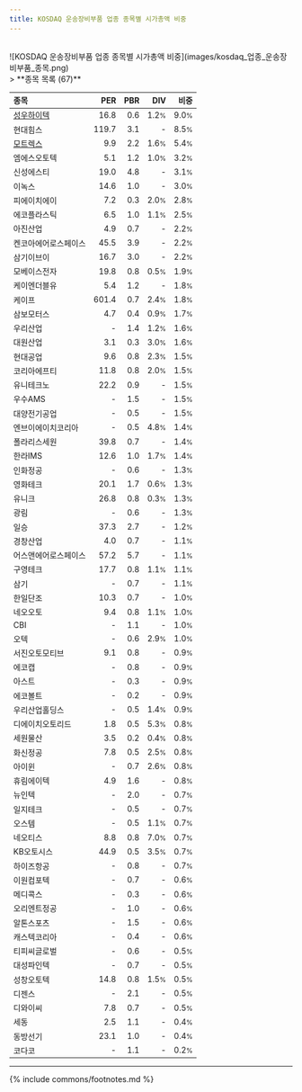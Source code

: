 ```yaml
---
title: KOSDAQ 운송장비부품 업종 종목별 시가총액 비중
---
```

<br>
![KOSDAQ 운송장비부품 업종 종목별 시가총액 비중](images/kosdaq_업종_운송장비부품_종목.png)
<br>
> **종목 목록 (67)**<a id="list"></a>

| **종목** | **PER** | **PBR** | **DIV** | **비중** |
| :------- | ------: | ------: | ------: | -------: |
| [성우하이텍](/015750/) | 16.8 | 0.6 | 1.2<small>%</small> | 9.0<small>%</small> |
| 현대힘스 | 119.7 | 3.1 | - | 8.5<small>%</small> |
| [모트렉스](/118990/) | 9.9 | 2.2 | 1.6<small>%</small> | 5.4<small>%</small> |
| 엠에스오토텍 | 5.1 | 1.2 | 1.0<small>%</small> | 3.2<small>%</small> |
| 신성에스티 | 19.0 | 4.8 | - | 3.1<small>%</small> |
| 이녹스 | 14.6 | 1.0 | - | 3.0<small>%</small> |
| 피에이치에이 | 7.2 | 0.3 | 2.0<small>%</small> | 2.8<small>%</small> |
| 에코플라스틱 | 6.5 | 1.0 | 1.1<small>%</small> | 2.5<small>%</small> |
| 아진산업 | 4.9 | 0.7 | - | 2.2<small>%</small> |
| 켄코아에어로스페이스 | 45.5 | 3.9 | - | 2.2<small>%</small> |
| 삼기이브이 | 16.7 | 3.0 | - | 2.2<small>%</small> |
| 모베이스전자 | 19.8 | 0.8 | 0.5<small>%</small> | 1.9<small>%</small> |
| 케이엔더블유 | 5.4 | 1.2 | - | 1.8<small>%</small> |
| 케이프 | 601.4 | 0.7 | 2.4<small>%</small> | 1.8<small>%</small> |
| 삼보모터스 | 4.7 | 0.4 | 0.9<small>%</small> | 1.7<small>%</small> |
| 우리산업 | - | 1.4 | 1.2<small>%</small> | 1.6<small>%</small> |
| 대원산업 | 3.1 | 0.3 | 3.0<small>%</small> | 1.6<small>%</small> |
| 현대공업 | 9.6 | 0.8 | 2.3<small>%</small> | 1.5<small>%</small> |
| 코리아에프티 | 11.8 | 0.8 | 2.0<small>%</small> | 1.5<small>%</small> |
| 유니테크노 | 22.2 | 0.9 | - | 1.5<small>%</small> |
| 우수AMS | - | 1.5 | - | 1.5<small>%</small> |
| 대양전기공업 | - | 0.5 | - | 1.5<small>%</small> |
| 엔브이에이치코리아 | - | 0.5 | 4.8<small>%</small> | 1.4<small>%</small> |
| 폴라리스세원 | 39.8 | 0.7 | - | 1.4<small>%</small> |
| 한라IMS | 12.6 | 1.0 | 1.7<small>%</small> | 1.4<small>%</small> |
| 인화정공 | - | 0.6 | - | 1.3<small>%</small> |
| 영화테크 | 20.1 | 1.7 | 0.6<small>%</small> | 1.3<small>%</small> |
| 유니크 | 26.8 | 0.8 | 0.3<small>%</small> | 1.3<small>%</small> |
| 광림 | - | 0.6 | - | 1.3<small>%</small> |
| 일승 | 37.3 | 2.7 | - | 1.2<small>%</small> |
| 경창산업 | 4.0 | 0.7 | - | 1.1<small>%</small> |
| 어스앤에어로스페이스 | 57.2 | 5.7 | - | 1.1<small>%</small> |
| 구영테크 | 17.7 | 0.8 | 1.1<small>%</small> | 1.1<small>%</small> |
| 삼기 | - | 0.7 | - | 1.1<small>%</small> |
| 한일단조 | 10.3 | 0.7 | - | 1.0<small>%</small> |
| 네오오토 | 9.4 | 0.8 | 1.1<small>%</small> | 1.0<small>%</small> |
| CBI | - | 1.1 | - | 1.0<small>%</small> |
| 오텍 | - | 0.6 | 2.9<small>%</small> | 1.0<small>%</small> |
| 서진오토모티브 | 9.1 | 0.8 | - | 0.9<small>%</small> |
| 에코캡 | - | 0.8 | - | 0.9<small>%</small> |
| 아스트 | - | 0.3 | - | 0.9<small>%</small> |
| 에코볼트 | - | 0.2 | - | 0.9<small>%</small> |
| 우리산업홀딩스 | - | 0.5 | 1.4<small>%</small> | 0.9<small>%</small> |
| 디에이치오토리드 | 1.8 | 0.5 | 5.3<small>%</small> | 0.8<small>%</small> |
| 세원물산 | 3.5 | 0.2 | 0.4<small>%</small> | 0.8<small>%</small> |
| 화신정공 | 7.8 | 0.5 | 2.5<small>%</small> | 0.8<small>%</small> |
| 아이윈 | - | 0.7 | 2.6<small>%</small> | 0.8<small>%</small> |
| 휴림에이텍 | 4.9 | 1.6 | - | 0.8<small>%</small> |
| 뉴인텍 | - | 2.0 | - | 0.7<small>%</small> |
| 일지테크 | - | 0.5 | - | 0.7<small>%</small> |
| 오스템 | - | 0.5 | 1.1<small>%</small> | 0.7<small>%</small> |
| 네오티스 | 8.8 | 0.8 | 7.0<small>%</small> | 0.7<small>%</small> |
| KB오토시스 | 44.9 | 0.5 | 3.5<small>%</small> | 0.7<small>%</small> |
| 하이즈항공 | - | 0.8 | - | 0.7<small>%</small> |
| 이원컴포텍 | - | 0.7 | - | 0.6<small>%</small> |
| 메디콕스 | - | 0.3 | - | 0.6<small>%</small> |
| 오리엔트정공 | - | 1.0 | - | 0.6<small>%</small> |
| 알톤스포츠 | - | 1.5 | - | 0.6<small>%</small> |
| 캐스텍코리아 | - | 0.4 | - | 0.6<small>%</small> |
| 티피씨글로벌 | - | 0.6 | - | 0.5<small>%</small> |
| 대성파인텍 | - | 0.7 | - | 0.5<small>%</small> |
| 성창오토텍 | 14.8 | 0.8 | 1.5<small>%</small> | 0.5<small>%</small> |
| 디젠스 | - | 2.1 | - | 0.5<small>%</small> |
| 디와이씨 | 7.8 | 0.7 | - | 0.5<small>%</small> |
| 세동 | 2.5 | 1.1 | - | 0.4<small>%</small> |
| 동방선기 | 23.1 | 1.0 | - | 0.4<small>%</small> |
| 코다코 | - | 1.1 | - | 0.2<small>%</small> |

---
{% include commons/footnotes.md %}